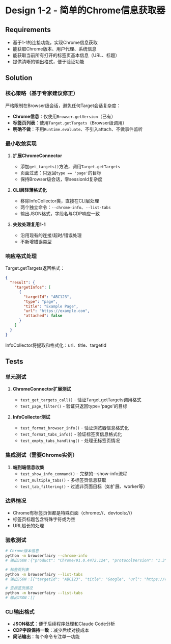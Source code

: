 # Design 1-2 - 简单的Chrome信息获取器

## Requirements
- 基于1-1的连接功能，实现Chrome信息获取
- 能获取Chrome版本、用户代理、系统信息
- 能获取当前所有打开的标签页基本信息（URL、标题）
- 提供清晰的输出格式，便于验证功能

## Solution

### 核心策略（基于专家建议修正）
严格限制在Browser级会话，避免任何Target会话复杂度：
- **Chrome信息**：仅使用`Browser.getVersion`（已有）
- **标签页列表**：使用`Target.getTargets`（Browser级调用）
- **明确不做**：不用`Runtime.evaluate`、不引入attach、不做事件监听

### 最小收敛实现
1. **扩展ChromeConnector**
   - 添加`get_targets()`方法，调用`Target.getTargets`
   - 页面过滤：只返回`type == 'page'`的目标
   - 保持Browser级会话，零sessionId复杂度

2. **CLI层轻薄格式化**
   - 移除InfoCollector类，直接在CLI层处理
   - 两个独立命令：`--chrome-info`、`--list-tabs`
   - 输出JSON格式，字段名与CDP响应一致

3. **失败处理复用1-1**
   - 沿用现有的连接/超时/错误处理
   - 不新增错误类型

### 响应格式处理
Target.getTargets返回格式：
```json
{
  "result": {
    "targetInfos": [
      {
        "targetId": "ABC123",
        "type": "page",
        "title": "Example Page",
        "url": "https://example.com",
        "attached": false
      }
    ]
  }
}
```

InfoCollector将提取和格式化：url、title、targetId

## Tests

### 单元测试
1. **ChromeConnector扩展测试**
   - `test_get_targets_call()` - 验证Target.getTargets调用格式
   - `test_page_filter()` - 验证只返回type='page'的目标

2. **InfoCollector测试**
   - `test_format_browser_info()` - 验证浏览器信息格式化
   - `test_format_tabs_info()` - 验证标签页信息格式化
   - `test_empty_tabs_handling()` - 处理无标签页情况

### 集成测试（需要Chrome实例）
1. **端到端信息收集**
   - `test_show_info_command()` - 完整的--show-info流程
   - `test_multiple_tabs()` - 多标签页信息获取
   - `test_tab_filtering()` - 过滤非页面目标（如扩展、worker等）

### 边界情况
- Chrome有标签页但都是特殊页面（chrome://、devtools://）
- 标签页标题包含特殊字符或为空
- URL超长的处理

### 验收测试
```bash
# Chrome版本信息
python -m browserfairy --chrome-info
# 输出JSON：{"product": "Chrome/91.0.4472.124", "protocolVersion": "1.3", "userAgent": "...", "jsVersion": "9.1.269.36"}

# 标签页列表
python -m browserfairy --list-tabs  
# 输出JSON：[{"targetId": "ABC123", "title": "Google", "url": "https://www.google.com", "type": "page"}]

# 空标签页情况
python -m browserfairy --list-tabs
# 输出JSON：[]
```

### CLI输出格式
- **JSON格式**：便于后续程序处理和Claude Code分析
- **CDP字段保持一致**：减少后续对接成本
- **简洁输出**：每个命令专注单一功能